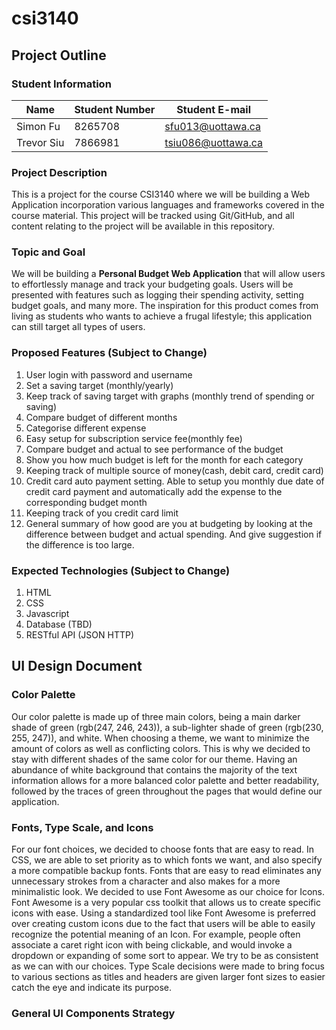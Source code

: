 # csi3140

## Project Outline

### Student Information

| Name       | Student Number | Student E-mail    |
|------------|----------------|-------------------|
| Simon Fu   | 8265708        | sfu013@uottawa.ca |
| Trevor Siu | 7866981        | tsiu086@uottawa.ca|


### Project Description
This is a project for the course CSI3140 where we will be building a Web Application incorporation various languages and frameworks covered in the course material. This project will be tracked using Git/GitHub, and all content relating to the project will be available in this repository.

### Topic and Goal
We will be building a **Personal Budget Web Application** that will allow users to effortlessly manage and track your budgeting goals. Users will be presented with features such as logging their spending activity, setting budget goals, and many more. The inspiration for this product comes from living as students who wants to achieve a frugal lifestyle; this application can still target all types of users.

### Proposed Features (Subject to Change)
1. User login with password and username
2. Set a saving target (monthly/yearly)
3. Keep track of saving target with graphs (monthly trend of spending or saving)
4. Compare budget of different months
5. Categorise different expense
6. Easy setup for subscription service fee(monthly fee)
7. Compare budget and actual to see performance of the  budget
8. Show you how much budget is left for the month for each category
9. Keeping track of multiple source of money(cash, debit card, credit card)
10. Credit card auto payment setting. Able to setup you monthly due date of credit card payment and automatically add the expense to the corresponding budget month
11. Keeping track of you credit card limit
12. General summary of how good are you at budgeting by looking at the difference between budget and actual spending. And give suggestion if the difference is too large.

### Expected Technologies (Subject to Change)
1. HTML
2. CSS
3. Javascript
4. Database (TBD)
5. RESTful API (JSON HTTP)

## UI Design Document 

### Color Palette
Our color palette is made up of three main colors, being a main darker shade of green (rgb(247, 246, 243)), a sub-lighter shade of green (rgb(230, 255, 247)), and white. When choosing a theme, we want to minimize the amount of colors as well as conflicting colors. This is why we decided to stay with different shades of the same color for our theme. Having an abundance of white background that contains the majority of the text information allows for a more balanced color palette and better readability, followed by the traces of green throughout the pages that would define our application.

### Fonts, Type Scale, and Icons
For our font choices, we decided to choose fonts that are easy to read. In CSS, we are able to set priority as to which fonts we want, and also specify a more compatible backup fonts. Fonts that are easy to read eliminates any unnecessary strokes from a character and also makes for a more minimalistic look.
We decided to use Font Awesome as our choice for Icons. Font Awesome is a very popular css toolkit that allows us to create specific icons with ease. Using a standardized tool like Font Awesome is preferred over creating custom icons due to the fact that users will be able to easily recognize the potential meaning of an Icon. For example, people often associate a caret right icon with being clickable, and would invoke a dropdown or expanding of some sort to appear. We try to be as consistent as we can with our choices.
Type Scale decisions were made to bring focus to various sections as titles and headers are given larger font sizes to easier catch the eye and indicate its purpose.

### General UI Components Strategy
